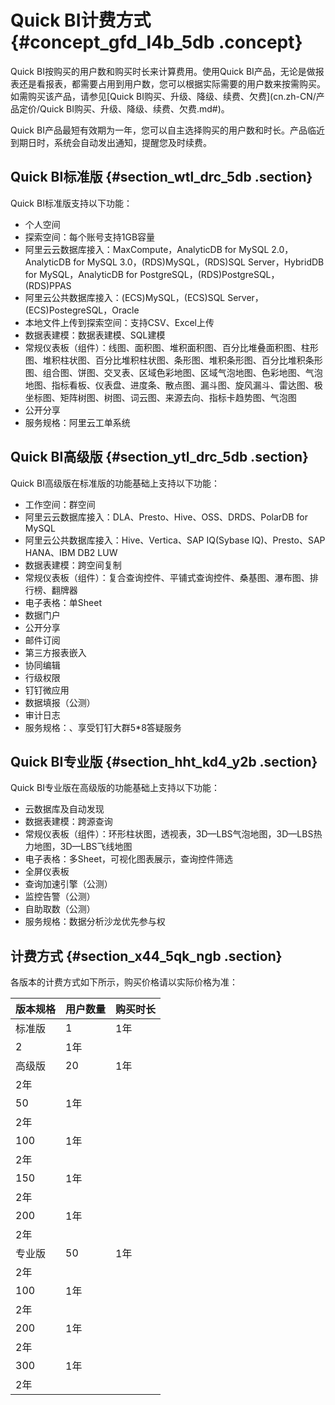 # Quick BI计费方式 {#concept_gfd_l4b_5db .concept}

Quick BI按购买的用户数和购买时长来计算费用。使用Quick BI产品，无论是做报表还是看报表，都需要占用到用户数，您可以根据实际需要的用户数来按需购买。如需购买该产品，请参见[Quick BI购买、升级、降级、续费、欠费](cn.zh-CN/产品定价/Quick BI购买、升级、降级、续费、欠费.md#)。

Quick BI产品最短有效期为一年，您可以自主选择购买的用户数和时长。产品临近到期日时，系统会自动发出通知，提醒您及时续费。

## Quick BI标准版 {#section_wtl_drc_5db .section}

Quick BI标准版支持以下功能：

-   个人空间
-   探索空间：每个账号支持1GB容量
-   阿里云云数据库接入：MaxCompute，AnalyticDB for MySQL 2.0，AnalyticDB for MySQL 3.0，\(RDS\)MySQL，\(RDS\)SQL Server，HybridDB for MySQL，AnalyticDB for PostgreSQL，\(RDS\)PostgreSQL，\(RDS\)PPAS
-   阿里云公共数据库接入：\(ECS\)MySQL，\(ECS\)SQL Server，\(ECS\)PostegreSQL，Oracle
-   本地文件上传到探索空间：支持CSV、Excel上传
-   数据表建模：数据表建模、SQL建模
-   常规仪表板（组件）：线图、面积图、堆积面积图、百分比堆叠面积图、柱形图、堆积柱状图、百分比堆积柱状图、条形图、堆积条形图、百分比堆积条形图、组合图、饼图、交叉表、区域色彩地图、区域气泡地图、色彩地图、气泡地图、指标看板、仪表盘、进度条、散点图、漏斗图、旋风漏斗、雷达图、极坐标图、矩阵树图、树图、词云图、来源去向、指标卡趋势图、气泡图
-   公开分享
-   服务规格：阿里云工单系统

## Quick BI高级版 {#section_ytl_drc_5db .section}

Quick BI高级版在标准版的功能基础上支持以下功能：

-   工作空间：群空间
-   阿里云云数据库接入：DLA、Presto、Hive、OSS、DRDS、PolarDB for MySQL
-   阿里云公共数据库接入：Hive、Vertica、SAP IQ\(Sybase IQ\)、Presto、SAP HANA、IBM DB2 LUW
-   数据表建模：跨空间复制
-   常规仪表板（组件）：复合查询控件、平铺式查询控件、桑基图、瀑布图、排行榜、翻牌器
-   电子表格：单Sheet
-   数据门户
-   公开分享
-   邮件订阅
-   第三方报表嵌入
-   协同编辑
-   行级权限
-   钉钉微应用
-   数据填报（公测）
-   审计日志
-   服务规格：、享受钉钉大群5\*8答疑服务

## Quick BI专业版 {#section_hht_kd4_y2b .section}

Quick BI专业版在高级版的功能基础上支持以下功能：

-   云数据库及自动发现
-   数据表建模：跨源查询
-   常规仪表板（组件）：环形柱状图，透视表，3D—LBS气泡地图，3D—LBS热力地图，3D—LBS飞线地图
-   电子表格：多Sheet，可视化图表展示，查询控件筛选
-   全屏仪表板
-   查询加速引擎（公测）
-   监控告警（公测）
-   自助取数（公测）
-   服务规格：数据分析沙龙优先参与权

## 计费方式 {#section_x44_5qk_ngb .section}

各版本的计费方式如下所示，购买价格请以实际价格为准：

|版本规格|用户数量|购买时长|
|----|----|----|
|标准版|1|1年|
|2|1年|
|高级版|20|1年|
|2年|
|50|1年|
|2年|
|100|1年|
|2年|
|150|1年|
|2年|
|200|1年|
|2年|
|专业版|50|1年|
|2年|
|100|1年|
|2年|
|200|1年|
|2年|
|300|1年|
|2年|

